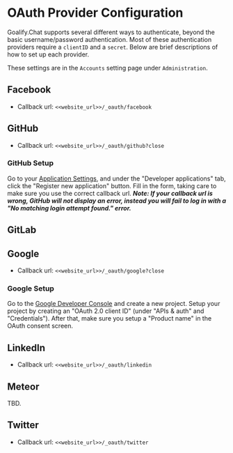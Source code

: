 # OAuth Provider Configuration

Goalify.Chat supports several different ways to authenticate, beyond the basic username/password authentication. Most of these authentication providers require a `clientID` and a `secret`. Below are brief descriptions of how to set up each provider.

These settings are in the `Accounts` setting page under `Administration`.

## Facebook

- Callback url: `<<website_url>>/_oauth/facebook`

## GitHub

- Callback url: `<<website_url>>/_oauth/github?close`

### GitHub Setup

Go to your [Application Settings](https://github.com/settings/applications), and under the "Developer applications" tab, click the "Register new application" button. Fill in the form, taking care to make sure you use the correct callback url. _**Note: If your callback url is wrong, GitHub will not display an error, instead you will fail to log in with a "No matching login attempt found." error.**_

## GitLab

## Google

- Callback url: `<<website_url>>/_oauth/google?close`

### Google Setup

Go to the [Google Developer Console](https://console.developers.google.com) and create a new project. Setup your project by creating an "OAuth 2.0 client ID" (under "APIs & auth" and "Credentials"). After that, make sure you setup a "Product name" in the OAuth consent screen.

## LinkedIn

- Callback url: `<<website_url>>/_oauth/linkedin`

## Meteor

TBD.

## Twitter

- Callback url: `<<website_url>>/_oauth/twitter`
